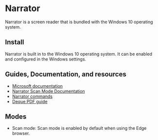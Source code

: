 # Narrator

Narrator is a screen reader that is bundled with the Windows 10 operating system.

## Install

Narrator is built in to the Windows 10 operating system. It can be enabled and configured in the Windows settings.

## Guides, Documentation, and resources

* [Microsoft documentation](https://support.microsoft.com/en-us/help/22798/windows-10-narrator-get-started)
* [Narrator Scan Mode Documentation](https://support.microsoft.com/en-us/help/22809)
* [Narrator commands](https://support.microsoft.com/en-us/help/22806)
* [Deque PDF guide](https://dequeuniversity.com/assets/pdf/screenreaders/narrator-guide.pdf)

## Modes

* Scan mode: Scan mode is enabled by default when using the Edge browser.

